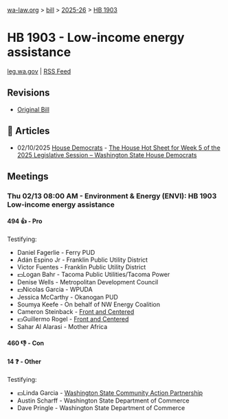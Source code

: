 [wa-law.org](/) > [bill](/bill/) > [2025-26](/bill/2025-26/) > [HB 1903](/bill/2025-26/hb/1903/)

# HB 1903 - Low-income energy assistance
[leg.wa.gov](https://app.leg.wa.gov/billsummary?BillNumber=1903&Year=2025&Initiative=false) | [RSS Feed](./rss.xml)

## Revisions
* [Original Bill](1/)

## 📰 Articles
* 02/10/2025 [House Democrats](/org/house_democrats/) - [The House Hot Sheet for Week 5 of the 2025 Legislative Session – Washington State House Democrats](https://housedemocrats.wa.gov/blog/2025/02/10/the-house-hot-sheet-for-week-5-of-the-2025-legislative-session/#:~:text=HB%201903)

## Meetings
### Thu 02/13 08:00 AM - Environment & Energy (ENVI): HB 1903 Low-income energy assistance
#### 494 👍 - Pro
Testifying:
* Daniel Fagerlie - Ferry PUD
* Adán Espino Jr - Franklin Public Utility District
* Victor Fuentes - Franklin Public Utility District
* 💵Logan Bahr - Tacoma Public Utilities/Tacoma Power
* Denise Wells - Metropolitan Development Council
* 💵Nicolas Garcia - WPUDA
* Jessica McCarthy - Okanogan PUD
* Soumya Keefe - On behalf of NW Energy Coalition
* Cameron Steinback - [Front and Centered](/org/front_and_centered/)
* 💵Guillermo Rogel - [Front and Centered](/org/front_and_centered/)
* Sahar Al Alarasi - Mother Africa

#### 460 👎 - Con

#### 14 ❓ - Other
Testifying:
* 💵Linda Garcia - [Washington State Community Action Partnership](/org/washington_state_community_action_partnership/)
* Austin Scharff - Washington State Department of Commerce
* Dave Pringle - Washington State Department of Commerce
